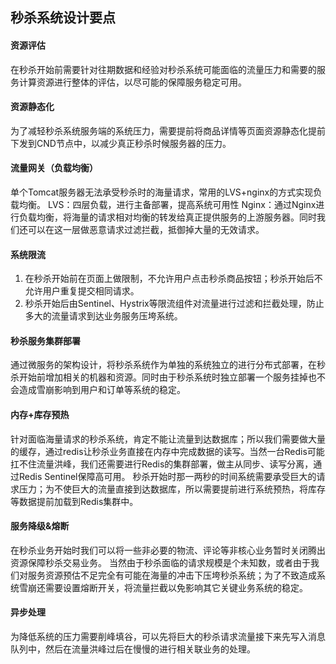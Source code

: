 ## 秒杀系统设计要点
#### 资源评估

在秒杀开始前需要针对往期数据和经验对秒杀系统可能面临的流量压力和需要的服务计算资源进行整体的评估，以尽可能的保障服务稳定可用。

#### 资源静态化

为了减轻秒杀系统服务端的系统压力，需要提前将商品详情等页面资源静态化提前下发到CND节点中，以减少真正秒杀时候服务器的压力。

#### 流量网关（负载均衡）

单个Tomcat服务器无法承受秒杀时的海量请求，常用的LVS+nginx的方式实现负载均衡。
LVS：四层负载，进行主备部署，提高系统可用性
Nginx：通过Nginx进行负载均衡，将海量的请求相对均衡的转发给真正提供服务的上游服务器。同时我们还可以在这一层做恶意请求过滤拦截，抵御掉大量的无效请求。

#### 系统限流

1. 在秒杀开始前在页面上做限制，不允许用户点击秒杀商品按钮；秒杀开始后不允许用户重复提交相同请求。
2. 秒杀开始后由Sentinel、Hystrix等限流组件对流量进行过滤和拦截处理，防止多大的流量请求到达业务服务压垮系统。

#### 秒杀服务集群部署

通过微服务的架构设计，将秒杀系统作为单独的系统独立的进行分布式部署，在秒杀开始前增加相关的机器和资源。同时由于秒杀系统时独立部署一个服务挂掉也不会造成雪崩影响到用户和订单等系统的稳定。

#### 内存+库存预热

针对面临海量请求的秒杀系统，肯定不能让流量到达数据库；所以我们需要做大量的缓存，通过redis让秒杀业务直接在内存中完成数据的读写。当然一台Redis可能扛不住流量洪峰，我们还需要进行Redis的集群部署，做主从同步、读写分离，通过Redis Sentinel保障高可用。
秒杀开始时那一两秒的时间系统需要承受巨大的请求压力；为不使巨大的流量直接到达数据库，所以需要提前进行系统预热，将库存等数据提前加载到Redis集群中。

#### 服务降级&熔断

在秒杀业务开始时我们可以将一些非必要的物流、评论等非核心业务暂时关闭腾出资源保障秒杀交易业务。
当然由于秒杀面临的请求规模是个未知数，或者由于我们对服务资源预估不足完全有可能在海量的冲击下压垮秒杀系统；为了不致造成系统雪崩还需要设置熔断开关，将流量拦截以免影响其它关键业务系统的稳定。

#### 异步处理

为降低系统的压力需要削峰填谷，可以先将巨大的秒杀请求流量接下来先写入消息队列中，然后在流量洪峰过后在慢慢的进行相关联业务的处理。